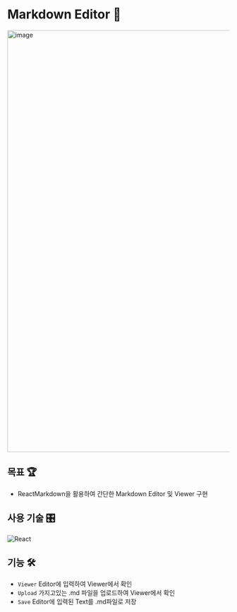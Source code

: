 # Markdown Editor 📝

<img width="955" alt="image" src="https://user-images.githubusercontent.com/87294942/226334946-b12df126-06dc-4a6b-a210-1335927c0697.png">

## 목표 🏆

- ReactMarkdown을 활용하여 간단한 Markdown Editor 및 Viewer 구현

## 사용 기술 🎛️

![React](https://img.shields.io/badge/-React-61dafb?style=flat-square&logo=react&logoColor=ffffff)

## 기능 🛠️

- `Viewer` Editor에 입력하여 Viewer에서 확인
- `Upload` 가지고있는 .md 파일을 업로드하여 Viewer에서 확인
- `Save` Editor에 입력된 Text를 .md파일로 저장

